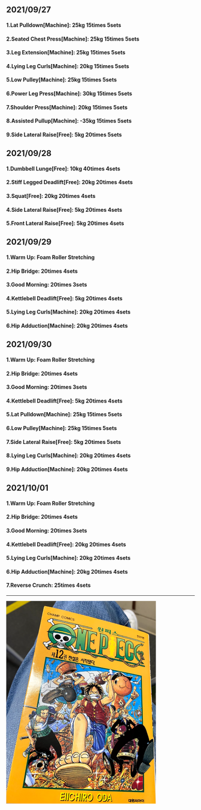 ## 2021/09/27
#### 1.Lat Pulldown\[Machine\]: 25kg 15times 5sets
#### 2.Seated Chest Press\[Machine\]: 25kg 15times 5sets
#### 3.Leg Extension\[Machine\]: 25kg 15times 5sets
#### 4.Lying Leg Curls\[Machine\]: 20kg 15times 5sets
#### 5.Low Pulley\[Machine\]: 25kg 15times 5sets
#### 6.Power Leg Press\[Machine\]: 30kg 15times 5sets
#### 7.Shoulder Press\[Machine\]: 20kg 15times 5sets
#### 8.Assisted Pullup\[Machine\]: -35kg 15times 5sets
#### 9.Side Lateral Raise\[Free\]: 5kg 20times 5sets

## 2021/09/28
#### 1.Dumbbell Lunge\[Free\]: 10kg 40times 4sets
#### 2.Stiff Legged Deadlift\[Free\]: 20kg 20times 4sets
#### 3.Squat\[Free\]: 20kg 20times 4sets
#### 4.Side Lateral Raise\[Free\]: 5kg 20times 4sets
#### 5.Front Lateral Raise\[Free\]: 5kg 20times 4sets

## 2021/09/29
#### 1.Warm Up: Foam Roller Stretching
#### 2.Hip Bridge: 20times 4sets
#### 3.Good Morning: 20times 3sets
#### 4.Kettlebell Deadlift\[Free\]: 5kg 20times 4sets
#### 5.Lying Leg Curls\[Machine\]: 20kg 20times 4sets
#### 6.Hip Adduction\[Machine\]: 20kg 20times 4sets

## 2021/09/30
#### 1.Warm Up: Foam Roller Stretching
#### 2.Hip Bridge: 20times 4sets
#### 3.Good Morning: 20times 3sets
#### 4.Kettlebell Deadlift\[Free\]: 5kg 20times 4sets
#### 5.Lat Pulldown\[Machine\]: 25kg 15times 5sets
#### 6.Low Pulley\[Machine\]: 25kg 15times 5sets
#### 7.Side Lateral Raise\[Free\]: 5kg 20times 5sets
#### 8.Lying Leg Curls\[Machine\]: 20kg 20times 4sets
#### 9.Hip Adduction\[Machine\]: 20kg 20times 4sets

## 2021/10/01
#### 1.Warm Up: Foam Roller Stretching
#### 2.Hip Bridge: 20times 4sets
#### 3.Good Morning: 20times 3sets
#### 4.Kettlebell Deadlift\[Free\]: 20kg 20times 4sets
#### 5.Lying Leg Curls\[Machine\]: 20kg 20times 4sets
#### 6.Hip Adduction\[Machine\]: 20kg 20times 4sets
#### 7.Reverse Crunch: 25times 4sets

---
<img src='./_resources/__012.png' width='400px' />
